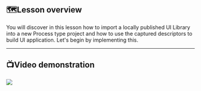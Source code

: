 ## 🗺️Lesson overview

You will discover in this lesson how to import a locally published UI Library into a new Process type project and how to use the captured descriptors to build UI application. Let's begin by implementing this.

---
## 📺Video demonstration

[![](https://embed-ssl.wistia.com/deliveries/6b93eff8f71f879c0742d12850103a8aaeb69120.jpg?image_play_button_size=2x&image_crop_resized=960x540&image_play_button_rounded=1&image_play_button_color=595959e0)](https://cdn.embedly.com/widgets/media.html?src=https%3A%2F%2Ffast.wistia.net%2Fembed%2Fiframe%2F8cfxidrhk3%3Fseo%3Dtrue%26videoFoam%3Dtrue&display_name=Wistia%2C%2BInc.&url=https%3A%2F%2Fuipathvideos.wistia.com%2Fmedias%2F8cfxidrhk3%3FembedType%3Diframe%26amp%3Bseo%3Dtrue%26amp%3BvideoFoam%3Dtrue%26amp%3BvideoWidth%3D640&image=https%3A%2F%2Fembed-ssl.wistia.com%2Fdeliveries%2F6b93eff8f71f879c0742d12850103a8aaeb69120.jpg%3Fimage_crop_resized%3D640x360&key=40cb30655a7f4a46adaaf18efb05db21&type=text%2Fhtml&schema=wistia&wvideo=8cfxidrhk3)
